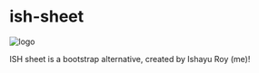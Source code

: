 # ish-sheet
![logo](https://github.com/ishayu-c/ish-sheet/blob/main/favicon.png?raw=true)

ISH sheet is a bootstrap alternative, created by Ishayu Roy (me)!
